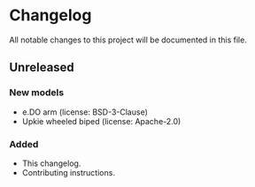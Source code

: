 # Changelog

All notable changes to this project will be documented in this file.

## Unreleased

### New models

- e.DO arm (license: BSD-3-Clause)
- Upkie wheeled biped (license: Apache-2.0)

### Added

- This changelog.
- Contributing instructions.
